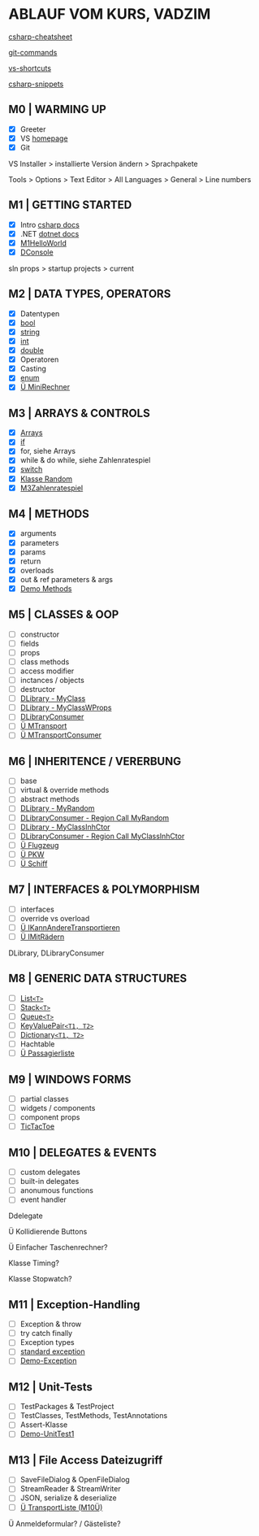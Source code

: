 # ABLAUF VOM KURS, VADZIM

[csharp-cheatsheet](CSHARP-CHEATSHEET.md)

[git-commands](GIT-COMMANDS.md)

[vs-shortcuts](VS-SHORTCUTS.md)

[csharp-snippets](CSHARP-SNIPPETS.md)

## M0 | WARMING UP

- [x] Greeter
- [x] VS [homepage](https://visualstudio.microsoft.com/de/)
- [x] Git

VS Installer > installierte Version ändern > Sprachpakete

Tools > Options > Text Editor > All Languages > General > Line numbers

## M1 | GETTING STARTED

- [x] Intro [csharp docs](https://docs.microsoft.com/de-de/dotnet/csharp/)
- [x] .NET [dotnet docs](https://docs.microsoft.com/de-de/dotnet/api/?view=netframework-4.8)
- [x] [M1HelloWorld](../vadzim/CS-GK-VC-V/M1HelloWorld/HelloWorld.cs)
- [x] [DConsole](../vadzim/CS-GK-VC-V/Demo-Console/DConsole.cs)

sln props > startup projects > current

## M2 | DATA TYPES, OPERATORS

- [x] Datentypen
- [x] [bool](../vadzim/CS-GK-VC-V/DataTypesLib/MyBool.cs)
- [x] [string](../vadzim/CS-GK-VC-V/DataTypesLib/MyString.cs)
- [x] [int](../vadzim/CS-GK-VC-V/DataTypesLib/MyInt.cs)
- [x] [double](../vadzim/CS-GK-VC-V/DataTypesLib/MyDouble.cs)
- [x] Operatoren
- [x] Casting
- [x] [enum](../vadzim/CS-GK-VC-V/DataTypesLib/MyEnum.cs)
- [x] [Ü MiniRechner](../vadzim/CS-GK-VC-V/M2MiniRechner/M2MiniRechner.cs)

## M3 | ARRAYS & CONTROLS

- [x] [Arrays](../vadzim/CS-GK-VC-V/M3ArrayNControls/MyArray.cs)
- [x] [if](../vadzim/CS-GK-VC-V/M3ArrayNControls/MyIf.cs)
- [x] for, siehe Arrays
- [x] while & do while, siehe Zahlenratespiel
- [x] [switch](../vadzim/CS-GK-VC-V/M3ArrayNControls/MySwitch.cs)
- [x] [Klasse Random](../vadzim/CS-GK-VC-V/M3ArrayNControls/MyRandom.cs)
- [x] [M3Zahlenratespiel](../vadzim/CS-GK-VC-V/M3Zahlenratespiel/M3Zahlenraten.cs)

## M4 | METHODS

- [x] arguments
- [x] parameters
- [x] params
- [x] return
- [x] overloads
- [x] out & ref parameters & args
- [x] [Demo Methods](../vadzim/CS-GK-VC-V/M4Methods/M4Methods.cs)

## M5 | CLASSES & OOP

- [ ] constructor
- [ ] fields
- [ ] props
- [ ] class methods
- [ ] access modifier
- [ ] inctances / objects
- [ ] destructor
- [ ] [DLibrary - MyClass](../vadzim/CS-GK-VC-V/Demo-Library/MyClass.cs) <!-- der bessere Name: MyClassWFields -->
- [ ] [DLibrary - MyClassWProps](../vadzim/CS-GK-VC-V/Demo-Library/MyClassWProps.cs)
- [ ] [DLibraryConsumer](../vadzim/CS-GK-VC-V/Demo-Library-Consumer/DLibConsumer.cs)
- [ ] [Ü MTransport](../vadzim/CS-GK-VC-V/MTransport/Transport.cs)
- [ ] [Ü MTransportConsumer](../vadzim/CS-GK-VC-V/MTransport/TConsumer.cs)

## M6 | INHERITENCE / VERERBUNG

- [ ] base
- [ ] virtual & override methods
- [ ] abstract methods
- [ ] [DLibrary - MyRandom](../vadzim/CS-GK-VC-V/Demo-Library/MyRandom.cs)
- [ ] [DLibraryConsumer - Region Call MyRandom](../vadzim/CS-GK-VC-V/Demo-Library-Consumer/DLibConsumer.cs)
- [ ] [DLibrary - MyClassInhCtor](../vadzim/CS-GK-VC-V/Demo-Library/MyClassInhCtor.cs)
- [ ] [DLibraryConsumer - Region Call MyClassInhCtor](../vadzim/CS-GK-VC-V/Demo-Library-Consumer/DLibConsumer.cs)
- [ ] [Ü Flugzeug](../vadzim/CS-GK-VC-V/MTransport/Flugzeug.cs)
- [ ] [Ü PKW](../vadzim/CS-GK-VC-V/MTransport/PKW.cs)
- [ ] [Ü Schiff](../vadzim/CS-GK-VC-V/MTransport/Schiff.cs)

## M7 | INTERFACES & POLYMORPHISM

- [ ] interfaces
- [ ] override vs overload
- [ ] [Ü IKannAndereTransportieren](../vadzim/CS-GK-VC-V/MTransport/IKannAndereTransportieren.cs)
- [ ] [Ü IMitRädern](../vadzim/CS-GK-VC-V/MTransport/IMitRädern.cs)

DLibrary, DLibraryConsumer

## M8 | GENERIC DATA STRUCTURES

- [ ] [List`<T>`](../vadzim/CS-GK-VC-V/Demo-List/DList.cs)
- [ ] [Stack`<T>`](../vadzim/CS-GK-VC-V/Demo-Stack/DStack.cs)
- [ ] [Queue`<T>`](../vadzim/CS-GK-VC-V/Demo-Queue/DQueue.cs)
- [ ] [KeyValuePair`<T1, T2>`](../vadzim/CS-GK-VC-V/Demo-KeyValuePair/DKeyValuePair.cs)
- [ ] [Dictionary`<T1, T2>`](../vadzim/CS-GK-VC-V/Demo-Dictionary/DDictionary.cs)
- [ ] Hachtable
- [ ] [Ü Passagierliste](../vadzim/CS-GK-VC-V/MTransport/Flugzeug.cs)

## M9 | WINDOWS FORMS

- [ ] partial classes
- [ ] widgets / components
- [ ] component props
- [ ] [TicTacToe](../vadzim/CS-GK-VC-V/Demo-WinForm/DWinForm.cs)

## M10 | DELEGATES & EVENTS

- [ ] custom delegates
- [ ] built-in delegates
- [ ] anonumous functions
- [ ] event handler

Ddelegate

Ü Kollidierende Buttons

Ü Einfacher Taschenrechner?

Klasse Timing?

Klasse Stopwatch?

## M11 | Exception-Handling​

- [ ] Exception & throw
- [ ] try catch finally
- [ ] Exception types
- [ ] [standard exception](https://docs.microsoft.com/de-de/dotnet/standard/design-guidelines/using-standard-exception-types)
- [ ] [Demo-Exception](../vadzim/CS-GK-VC-V/Demo-Exceptions/Form1.cs)

## M12 | Unit-Tests

- [ ] TestPackages & TestProject
- [ ] TestClasses, TestMethods, TestAnnotations
- [ ] Assert-Klasse
- [ ] [Demo-UnitTest1](../vadzim/CS-GK-VC-V/Demo-UnitTests/UnitTest1.cs)

## M13 | File Access Dateizugriff​

- [ ] SaveFileDialog & OpenFileDialog
- [ ] StreamReader & StreamWriter
- [ ] JSON, serialize & deserialize 
- [ ] [Ü TransportListe (M10Ü)](../vadzim/CS-GK-VC-V/M13Serialisierung/Form1.cs)

Ü Anmeldeformular? / Gästeliste?